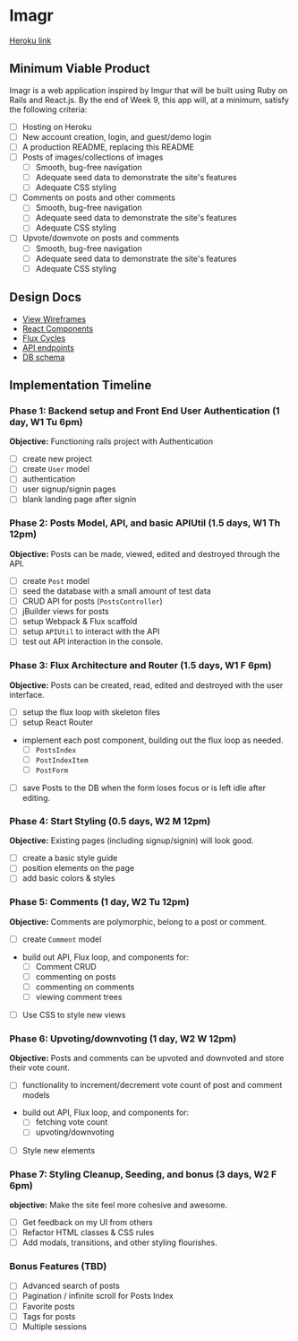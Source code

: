 # Imagr

[Heroku link][heroku]

[heroku]: http://www.herokuapp.com

## Minimum Viable Product

Imagr is a web application inspired by Imgur that will be built using Ruby on Rails and React.js.  By the end of Week 9, this app will, at a minimum, satisfy the following criteria:

- [ ] Hosting on Heroku
- [ ] New account creation, login, and guest/demo login
- [ ] A production README, replacing this README
- [ ] Posts of images/collections of images
  - [ ] Smooth, bug-free navigation
  - [ ] Adequate seed data to demonstrate the site's features
  - [ ] Adequate CSS styling
- [ ] Comments on posts and other comments
  - [ ] Smooth, bug-free navigation
  - [ ] Adequate seed data to demonstrate the site's features
  - [ ] Adequate CSS styling
- [ ] Upvote/downvote on posts and comments
  - [ ] Smooth, bug-free navigation
  - [ ] Adequate seed data to demonstrate the site's features
  - [ ] Adequate CSS styling

## Design Docs
* [View Wireframes][views]
* [React Components][components]
* [Flux Cycles][flux-cycles]
* [API endpoints][api-endpoints]
* [DB schema][schema]

[views]: docs/views.md
[components]: docs/components.md
[flux-cycles]: docs/flux-cycles.md
[api-endpoints]: docs/api-endpoints.md
[schema]: docs/schema.md

## Implementation Timeline

### Phase 1: Backend setup and Front End User Authentication (1 day, W1 Tu 6pm)

**Objective:** Functioning rails project with Authentication

- [ ] create new project
- [ ] create `User` model
- [ ] authentication
- [ ] user signup/signin pages
- [ ] blank landing page after signin

### Phase 2: Posts Model, API, and basic APIUtil (1.5 days, W1 Th 12pm)

**Objective:** Posts can be made, viewed, edited and destroyed through
the API.

- [ ] create `Post` model
- [ ] seed the database with a small amount of test data
- [ ] CRUD API for posts (`PostsController`)
- [ ] jBuilder views for posts
- [ ] setup Webpack & Flux scaffold
- [ ] setup `APIUtil` to interact with the API
- [ ] test out API interaction in the console.

### Phase 3: Flux Architecture and Router (1.5 days, W1 F 6pm)

**Objective:** Posts can be created, read, edited and destroyed with the
user interface.

- [ ] setup the flux loop with skeleton files
- [ ] setup React Router
- implement each post component, building out the flux loop as needed.
  - [ ] `PostsIndex`
  - [ ] `PostIndexItem`
  - [ ] `PostForm`
- [ ] save Posts to the DB when the form loses focus or is left idle
  after editing.

### Phase 4: Start Styling (0.5 days, W2 M 12pm)

**Objective:** Existing pages (including signup/signin) will look good.

- [ ] create a basic style guide
- [ ] position elements on the page
- [ ] add basic colors & styles

### Phase 5: Comments (1 day, W2 Tu 12pm)

**Objective:** Comments are polymorphic, belong to a post or comment.

- [ ] create `Comment` model
- build out API, Flux loop, and components for:
  - [ ] Comment CRUD
  - [ ] commenting on posts
  - [ ] commenting on comments
  - [ ] viewing comment trees
- [ ] Use CSS to style new views

### Phase 6: Upvoting/downvoting (1 day, W2 W 12pm)

**Objective:** Posts and comments can be upvoted and downvoted and store their vote count.

- [ ] functionality to increment/decrement vote count of post and comment models
- build out API, Flux loop, and components for:
  - [ ] fetching vote count
  - [ ] upvoting/downvoting
- [ ] Style new elements

### Phase 7: Styling Cleanup, Seeding, and bonus (3 days, W2 F 6pm)

**objective:** Make the site feel more cohesive and awesome.

- [ ] Get feedback on my UI from others
- [ ] Refactor HTML classes & CSS rules
- [ ] Add modals, transitions, and other styling flourishes.

### Bonus Features (TBD)
- [ ] Advanced search of posts
- [ ] Pagination / infinite scroll for Posts Index
- [ ] Favorite posts
- [ ] Tags for posts
- [ ] Multiple sessions

[phase-one]: docs/phases/phase1.md
[phase-two]: docs/phases/phase2.md
[phase-three]: docs/phases/phase3.md
[phase-four]: docs/phases/phase4.md
[phase-five]: docs/phases/phase5.md
